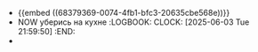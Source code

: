 - {{embed ((68379369-0074-4fb1-bfc3-20635cbe568e))}}
- NOW уберись на кухне 
  :LOGBOOK:
  CLOCK: [2025-06-03 Tue 21:59:50]
  :END:
-
